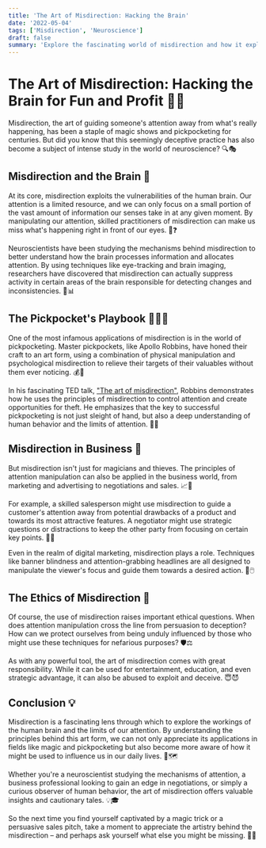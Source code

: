 ```yaml
---
title: 'The Art of Misdirection: Hacking the Brain'
date: '2022-05-04'
tags: ['Misdirection', 'Neuroscience']
draft: false
summary: 'Explore the fascinating world of misdirection and how it exploits the vulnerabilities of the human brain. From neuroscience research to business applications and the secrets of pickpocketing, discover how attention manipulation can be both a powerful tool and a cautionary tale.'
---
```


# The Art of Misdirection: Hacking the Brain for Fun and Profit 🧠🎩

Misdirection, the art of guiding someone's attention away from what's really happening, has been a staple of magic shows and pickpocketing for centuries. But did you know that this seemingly deceptive practice has also become a subject of intense study in the world of neuroscience? 🔍🎭

## Misdirection and the Brain 🧠

At its core, misdirection exploits the vulnerabilities of the human brain. Our attention is a limited resource, and we can only focus on a small portion of the vast amount of information our senses take in at any given moment. By manipulating our attention, skilled practitioners of misdirection can make us miss what's happening right in front of our eyes. 👀❓

Neuroscientists have been studying the mechanisms behind misdirection to better understand how the brain processes information and allocates attention. By using techniques like eye-tracking and brain imaging, researchers have discovered that misdirection can actually suppress activity in certain areas of the brain responsible for detecting changes and inconsistencies. 🔬📊

## The Pickpocket's Playbook 🎩🕵️‍♂️

One of the most infamous applications of misdirection is in the world of pickpocketing. Master pickpockets, like Apollo Robbins, have honed their craft to an art form, using a combination of physical manipulation and psychological misdirection to relieve their targets of their valuables without them ever noticing. 💰👋

In his fascinating TED talk, ["The art of misdirection"](https://www.youtube.com/watch?v=GZGY0wPAnus), Robbins demonstrates how he uses the principles of misdirection to control attention and create opportunities for theft. He emphasizes that the key to successful pickpocketing is not just sleight of hand, but also a deep understanding of human behavior and the limits of attention. 🧠🤲

## Misdirection in Business 💼

But misdirection isn't just for magicians and thieves. The principles of attention manipulation can also be applied in the business world, from marketing and advertising to negotiations and sales. 📈💼

For example, a skilled salesperson might use misdirection to guide a customer's attention away from potential drawbacks of a product and towards its most attractive features. A negotiator might use strategic questions or distractions to keep the other party from focusing on certain key points. 💬🤝

Even in the realm of digital marketing, misdirection plays a role. Techniques like banner blindness and attention-grabbing headlines are all designed to manipulate the viewer's focus and guide them towards a desired action. 📱🖱️

## The Ethics of Misdirection 🤔

Of course, the use of misdirection raises important ethical questions. When does attention manipulation cross the line from persuasion to deception? How can we protect ourselves from being unduly influenced by those who might use these techniques for nefarious purposes? 🛡️⚖️

As with any powerful tool, the art of misdirection comes with great responsibility. While it can be used for entertainment, education, and even strategic advantage, it can also be abused to exploit and deceive. 😇😈

## Conclusion 💡

Misdirection is a fascinating lens through which to explore the workings of the human brain and the limits of our attention. By understanding the principles behind this art form, we can not only appreciate its applications in fields like magic and pickpocketing but also become more aware of how it might be used to influence us in our daily lives. 🧐🗺️

Whether you're a neuroscientist studying the mechanisms of attention, a business professional looking to gain an edge in negotiations, or simply a curious observer of human behavior, the art of misdirection offers valuable insights and cautionary tales. 💡🎓

So the next time you find yourself captivated by a magic trick or a persuasive sales pitch, take a moment to appreciate the artistry behind the misdirection – and perhaps ask yourself what else you might be missing. 🎩👀
